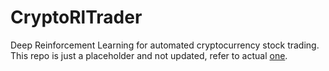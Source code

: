# CryptoRlTrader

Deep Reinforcement Learning for automated cryptocurrency stock trading. This repo is just a placeholder and not updated, refer to actual [one](https://bitbucket.org/cankocagil/cryptorltrader/src/master/).

